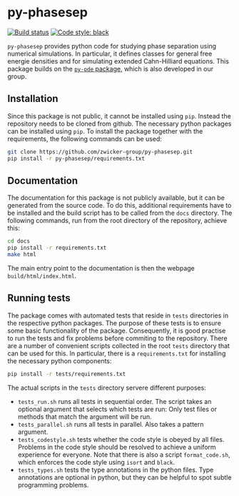 # py-phasesep

[![Build status](https://github.com/zwicker-group/py-phasesep/workflows/build/badge.svg)](https://github.com/zwicker-group/py-phasesep/actions?query=workflow%3Abuild)
[![Code style: black](https://img.shields.io/badge/code%20style-black-000000.svg)](https://github.com/psf/black)


`py-phasesep` provides python code for studying phase separation using numerical
simulations. In particular, it defines classes for general free energie densities and
for simulating extended Cahn-Hilliard equations. This package builds on the
[`py-pde` package](https://github.com/zwicker-group/py-pde), which is also developed in
our group. 


Installation
------------

Since this package is not public, it cannot be installed using `pip`. Instead the
repository needs to be cloned from github. The necessary python packages can be
installed using `pip`. To install the package together with the requirements, the
following commands can be used:

```bash
git clone https://github.com/zwicker-group/py-phasesep.git
pip install -r py-phasesep/requirements.txt
```


Documentation
-------------

The documentation for this package is not publicly available, but it can be generated
from the source code. To do this, additional requirements have to be installed and the
build script has to be called from the `docs` directory. The following commands, run
from the root directory of the repository, achieve this:

```bash
cd docs
pip install -r requirements.txt
make html
```

The main entry point to the documentation is then the webpage
`build/html/index.html`.


Running tests
-------------

The package comes with automated tests that reside in `tests` directories in the
respective python packages. The purpose of these tests is to ensure some basic
functionality of the package. Consequently, it is good practise to run the tests and fix
problems before commiting to the repository. There are a number of convenient scripts
collected in the root `tests` directory that can be used for this. In particular, there
is a `requirements.txt` for installing the necessary python components:
 
```bash
pip install -r tests/requirements.txt
```

The actual scripts in the `tests` directory servere different purposes:

* `tests_run.sh` runs all tests in sequential order. The script takes an
  optional argument that selects which tests are run: Only test files or methods
  that match the argument will be run.
* `tests_parallel.sh` runs all tests in parallel. Also takes a pattern argument.
* `tests_codestyle.sh` tests whether the code style is obeyed by all files. Problems
  in the code style should be resolved to achieve a uniform experience for everyone.
  Note that there is also a script `format_code.sh`, which enforces the code style using
  `isort` and `black`.
* `tests_types.sh` tests the type annotations in the python files. Type annotations are
  optional in python, but they can be helpful to spot subtle programming problems. 

